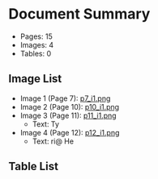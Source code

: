 # Document Summary

- Pages: 15
- Images: 4
- Tables: 0

## Image List

- Image 1 (Page 7): [p7_i1.png](pdf_images/p7_i1.png)
- Image 2 (Page 10): [p10_i1.png](pdf_images/p10_i1.png)
- Image 3 (Page 11): [p11_i1.png](pdf_images/p11_i1.png)
  - Text: Ty
- Image 4 (Page 12): [p12_i1.png](pdf_images/p12_i1.png)
  - Text: ri@
He

## Table List

